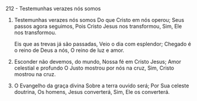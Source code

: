 212 - Testemunhas verazes nós somos

1. Testemunhas verazes nós somos
   Do que Cristo em nós operou;
   Seus passos agora seguimos,
   Pois Cristo Jesus nos transformou,
   Sim, Ele nos transformou.

   Eis que as trevas já são passadas,
   Veio o dia com esplendor;
   Chegado é o reino de Deus a nós,
   O reino de luz e amor.

2. Esconder não devemos, do mundo,
   Nossa fé em Cristo Jesus;
   Amor celestial e profundo
   O Justo mostrou por nós na cruz,
   Sim, Cristo mostrou na cruz.

3. O Evangelho da graça divina
   Sobre a terra ouvido será;
   Por Sua celeste doutrina,
   Os homens, Jesus converterá,
   Sim, Ele os converterá.
